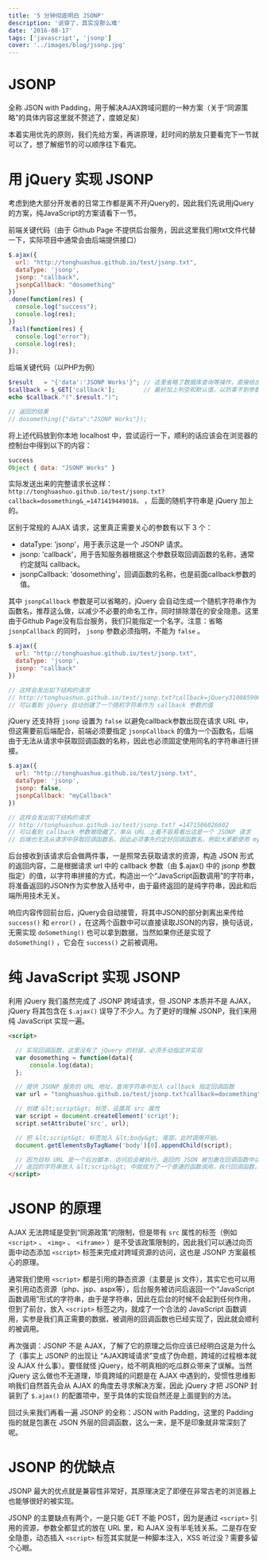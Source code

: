 ```yaml
---
title: '5 分钟彻底明白 JSONP'
description: '说穿了，其实没那么难'
date: '2016-08-17'
tags: ['javascript', 'jsonp']
cover: '../images/blog/jsonp.jpg'
---
```


# JSONP

全称 JSON with Padding，用于解决AJAX跨域问题的一种方案（关于“同源策略”的具体内容这里就不赘述了，度娘足矣）

本着实用优先的原则，我们先给方案，再讲原理，赶时间的朋友只要看完下一节就可以了，想了解细节的可以顺序往下看完。

# 用 jQuery 实现 JSONP

考虑到绝大部分开发者的日常工作都是离不开jQuery的，因此我们先说用jQuery的方案，纯JavaScript的方案请看下一节。

前端关键代码（由于 Github Page 不提供后台服务，因此这里我们用txt文件代替一下，实际项目中通常会由后端提供接口）

```javascript
$.ajax({
  url: "http://tonghuashuo.github.io/test/jsonp.txt",
  dataType: 'jsonp',
  jsonp: "callback",
  jsonpCallback: "dosomething"
})
.done(function(res) {
  console.log("success");
  console.log(res);
})
.fail(function(res) {
  console.log("error");
  console.log(res);
});
```

后端关键代码（以PHP为例）

```php
$result   = "{'data':'JSONP Works'}"; // 这里省略了数据库查询等操作，直接给出返回值
$callback = $_GET['callback'];        // 最好加上判空和默认值，以防拿不到参数
echo $callback."(".$result.")";

// 返回的结果
// dosomething({"data":"JSONP Works"});
```

将上述代码放到你本地 localhost 中，尝试运行一下，顺利的话应该会在浏览器的控制台中得到以下的内容：

```javascript
success
Object { data: "JSONP Works" }
```

实际发送出来的完整请求长这样： `http://tonghuashuo.github.io/test/jsonp.txt?callback=dosomething&_=1471419449018。` ，后面的随机字符串是 jQuery 加上的。


区别于常规的 AJAX 请求，这里真正需要关心的参数有以下 3 个：
- dataType: 'jsonp'，用于表示这是一个 JSONP 请求。
- jsonp: 'callback'，用于告知服务器根据这个参数获取回调函数的名称，通常约定就叫 callback。
- jsonpCallback: 'dosomething'，回调函数的名称，也是前面callback参数的值。

其中 `jsonpCallback` 参数是可以省略的，jQuery 会自动生成一个随机字符串作为函数名，推荐这么做，以减少不必要的命名工作，同时排除潜在的安全隐患。这里由于Github Page没有后台服务，我们只能指定一个名字。注意：省略 `jsonpCallback` 的同时， `jsonp` 参数必须指明，不能为 `false` 。

```javascript
$.ajax({
  url: "http://tonghuashuo.github.io/test/jsonp.txt",
  dataType: 'jsonp',
  jsonp: "callback"
})

// 这样会发出如下结构的请求
// http://tonghuashuo.github.io/test/jsonp.txt?callback=jQuery31008590081461589807_1471506026601&amp;_=1471506026602
// 可以看到 jQuery 自动创建了一个随机字符串作为 callback 参数的值
```


jQuery 还支持将 `jsonp` 设置为 `false` 以避免callback参数出现在请求 URL 中，但这需要前后端配合，前端必须要指定 `jsonpCallback` 的值为一个函数名，后端由于无法从请求中获取回调函数的名称，因此也必须固定使用同名的字符串进行拼接。

```javascript
$.ajax({
  url: "http://tonghuashuo.github.io/test/jsonp.txt",
  dataType: 'jsonp',
  jsonp: false,
  jsonpCallback: "myCallback"
})

// 这样会发出如下结构的请求
// http://tonghuashuo.github.io/test/jsonp.txt?_=1471506026602
// 可以看到 callback 参数被隐藏了，单从 URL 上看不容易看出这是一个 JSONP 请求
// 后端也无法从请求中获取回调函数名，因此必须事先约定好回调函数名，例如大家都使用 myCallback
```

后台接收到该请求后会做两件事，一是照常去获取请求的资源，构造 JSON 形式的返回内容，二是根据请求 url 中的 callback 参数（由 $.ajax() 中的 jsonp 参数指定）的值，以字符串拼接的方式，构造出一个“JavaScript函数调用”的字符串，将准备返回的JSON作为实参放入括号中，由于最终返回的是纯字符串，因此和后端所用技术无关。

响应内容传回前台后，jQuery会自动接管，将其中JSON的部分剥离出来传给 `success()` 和 `error()` ，在这两个函数中可以直接读取JSON的内容，换句话说，无需实现 `doSomething()` 也可以拿到数据，当然如果你还是实现了 `doSomething()` ，它会在 `success()` 之前被调用。

# 纯 JavaScript 实现 JSONP

利用 jQuery 我们虽然完成了 JSONP 跨域请求，但 JSONP 本质并不是 AJAX，jQuery 将其包含在  `$.ajax()`  误导了不少人。为了更好的理解 JSONP，我们来用纯 JavaScript 实现一遍。

```html
<script>

  // 实现回调函数，这里没有了 jQuery 的封装，必须手动指定并实现
  var dosomething = function(data){
      console.log(data);
  };

  // 提供 JSONP 服务的 URL 地址，查询字符串中加入 callback 指定回调函数
  var url = "tonghuashuo.github.io/test/jsonp.txt?callback=docomething";

  // 创建 &lt;script&gt; 标签，设置其 src 属性
  var script = document.createElement('script');
  script.setAttribute('src', url);

  // 把 &lt;script&gt; 标签加入 &lt;body&gt; 尾部，此时调用开始。
  document.getElementsByTagName('body')[0].appendChild(script);

  // 因为目标 URL 是一个后台脚本，访问后会被执行，返回的 JSON 被包裹在回调函数中以字符串的形式被返回。
  // 返回的字符串放入 &lt;script&gt; 中就成为了一个普通的函数调用，执行回调函数，返回的 JSON 数据作为实参被传给了回调函数。
</script>
```

# JSONP 的原理

AJAX 无法跨域是受到“同源政策”的限制，但是带有 `src` 属性的标签（例如 `<script>` 、 `<img>` 、 `<iframe>` ）是不受该政策限制的，因此我们可以通过向页面中动态添加 `<script>` 标签来完成对跨域资源的访问，这也是 JSONP 方案最核心的原理。

通常我们使用 `<script>` 都是引用的静态资源（主要是 js 文件），其实它也可以用来引用动态资源（php、jsp、aspx等），后台服务被访问后返回一个“JavaScript函数调用”形式的字符串，由于是字符串，因此在后台的时候不会起到任何作用，但到了前台，放入 `<script>` 标签之内，就成了一个合法的 JavaScript 函数调用，实参是我们真正需要的数据，被调用的回调函数也已经实现了，因此就会顺利的被调用。

再次强调：JSONP 不是 AJAX，了解了它的原理之后你应该已经明白这是为什么了（事实上 JSONP 的出现让 “AJAX跨域请求”变成了伪命题，跨域的过程根本就没 AJAX 什么事）。要怪就怪 jQuery，给不明真相的吃瓜群众带来了误解。当然 jQuery 这么做也不无道理，毕竟跨域的问题是在 AJAX 中遇到的，受惯性思维影响我们自然首先会从 AJAX 的角度去寻求解决方案，因此 jQuery 才把 JSONP 封装到了 `$.ajax()` 的配置项中，至于具体的实现自然还是上面提到的方法。

回过头来我们再看一遍 JSONP 的全称：JSON with Padding，这里的 Padding 指的就是包裹在 JSON 外层的回调函数，这么一来，是不是印象就非常深刻了呢。

# JSONP 的优缺点

JSONP 最大的优点就是兼容性非常好，其原理决定了即便在非常古老的浏览器上也能够很好的被实现。

JSONP 的主要缺点有两个，一是只能 GET 不能 POST，因为是通过 `<script>` 引用的资源，参数全都显式的放在 URL 里，和 AJAX 没有半毛钱关系。二是存在安全隐患，动态插入 `<script>` 标签其实就是一种脚本注入，XSS 听过没？需要多留个心眼。
